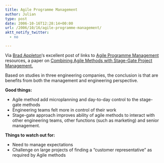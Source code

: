 ```yaml
---
title: Agile Programme Management
author: Julian
type: post
date: 2006-10-16T12:28:14+00:00
url: /2006/10/16/agile-programme-management/
aktt_notify_twitter:
  - no

---
```

Via [Brad Appleton][1]&#8216;s excellent post of links to [Agile Programme Management][2] resources, a paper on [Combining Agile Methods with Stage-Gate Project Management.][3]

Based on studies in three engineering companies, the conclusion is that are benefits from both the management and engineering perspective.

**Good things:**

  * Agile method add microplanning and day-to-day control to the stage-gate methods
  * Engineering teams felt more in control of their work
  * Stage-gate approach improves ability of agile methods to interact with other engineering teams, other functions (such as marketing) and senior management.

**Things to watch out for:**

  * Need to manage expectations
  * Challenge on large projects of finding a &#8220;customer representative&#8221; as required by Agile methods

 [1]: https://bradapp.blogspot.com/
 [2]: https://bradapp.blogspot.com/2006/09/scaling-agility-agile-program.html
 [3]: https://ieeexplore.ieee.org/search/wrapper.jsp?arnumber=1438327